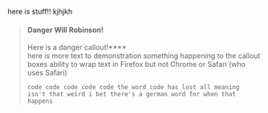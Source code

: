 here is stuff!!
kjhjkh

<!-- theme: danger -->

> #### Danger Will Robinson!
>
> Here is a danger callout!****  
> here is more text to demonstration something happening to the callout boxes ability to wrap text in Firefox but not Chrome or Safari (who uses Safari)  
>  
> ```code code code code code the word code has lost all meaning isn't that weird i bet there's a german word for when that happens```
